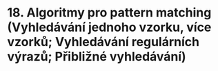 # 18. Algoritmy pro pattern matching (Vyhledávání jednoho vzorku, více vzorků; Vyhledávání regulárních výrazů; Přibližné vyhledávání)
